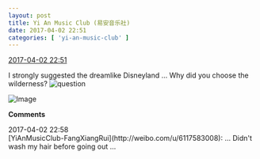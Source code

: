 ```yaml
---
layout: post
title: Yi An Music Club (易安音乐社)
date: 2017-04-02 22:51
categories: [ 'yi-an-music-club' ]
---
```


<div class="weibo-info">
  <a href="http://weibo.com/6094546964/ECH3N1dAK">2017-04-02 22:51</a>
</div>

I strongly suggested the dreamlike Disneyland … Why did you choose the wilderness? ![question](http://img.t.sinajs.cn/t4/appstyle/expression/ext/normal/5c/yw_org.gif)

<!-- more -->

![Image](https://wx3.sinaimg.cn/mw690/006Es64Agy1fe8q2qud9wj31hc0ze7wh.jpg)

**Comments**

<div class="weibo-info">2017-04-02 22:58</div>
[YiAnMusicClub-FangXiangRui](http://weibo.com/u/6117583008): … Didn't wash my hair before going out …